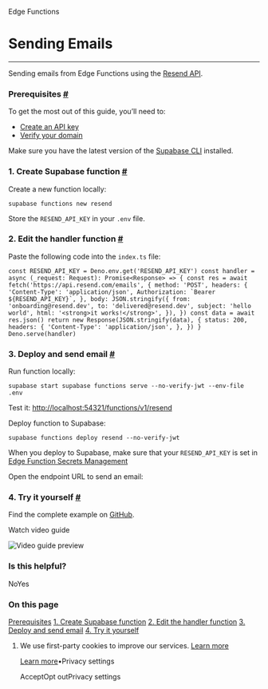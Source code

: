 Edge Functions

# Sending Emails

* * *

Sending emails from Edge Functions using the [Resend API](https://resend.com/).

### Prerequisites [\#](https://supabase.com/docs/guides/functions/examples/send-emails\#prerequisites)

To get the most out of this guide, you’ll need to:

- [Create an API key](https://resend.com/api-keys)
- [Verify your domain](https://resend.com/domains)

Make sure you have the latest version of the [Supabase CLI](https://supabase.com/docs/guides/cli#installation) installed.

### 1\. Create Supabase function [\#](https://supabase.com/docs/guides/functions/examples/send-emails\#1-create-supabase-function)

Create a new function locally:

`
supabase functions new resend
`

Store the `RESEND_API_KEY` in your `.env` file.

### 2\. Edit the handler function [\#](https://supabase.com/docs/guides/functions/examples/send-emails\#2-edit-the-handler-function)

Paste the following code into the `index.ts` file:

``
const RESEND_API_KEY = Deno.env.get('RESEND_API_KEY')
const handler = async (_request: Request): Promise<Response> => {
const res = await fetch('https://api.resend.com/emails', {
    method: 'POST',
    headers: {
      'Content-Type': 'application/json',
      Authorization: `Bearer ${RESEND_API_KEY}`,
    },
    body: JSON.stringify({
      from: 'onboarding@resend.dev',
      to: 'delivered@resend.dev',
      subject: 'hello world',
      html: '<strong>it works!</strong>',
    }),
})
const data = await res.json()
return new Response(JSON.stringify(data), {
    status: 200,
    headers: {
      'Content-Type': 'application/json',
    },
})
}
Deno.serve(handler)
``

### 3\. Deploy and send email [\#](https://supabase.com/docs/guides/functions/examples/send-emails\#3-deploy-and-send-email)

Run function locally:

`
supabase start
supabase functions serve --no-verify-jwt --env-file .env
`

Test it: [http://localhost:54321/functions/v1/resend](http://localhost:54321/functions/v1/resend)

Deploy function to Supabase:

`
supabase functions deploy resend --no-verify-jwt
`

When you deploy to Supabase, make sure that your `RESEND_API_KEY` is set in [Edge Function Secrets Management](https://supabase.com/dashboard/project/_/settings/functions)

Open the endpoint URL to send an email:

### 4\. Try it yourself [\#](https://supabase.com/docs/guides/functions/examples/send-emails\#4-try-it-yourself)

Find the complete example on [GitHub](https://github.com/resendlabs/resend-supabase-edge-functions-example).

Watch video guide

![Video guide preview](https://supabase.com/docs/_next/image?url=https%3A%2F%2Fimg.youtube.com%2Fvi%2FQf7XvL1fjvo%2F0.jpg&w=3840&q=75&dpl=dpl_9xAnUGkSbk4dufV62sNRezafXykJ)

### Is this helpful?

NoYes

### On this page

[Prerequisites](https://supabase.com/docs/guides/functions/examples/send-emails#prerequisites) [1\. Create Supabase function](https://supabase.com/docs/guides/functions/examples/send-emails#1-create-supabase-function) [2\. Edit the handler function](https://supabase.com/docs/guides/functions/examples/send-emails#2-edit-the-handler-function) [3\. Deploy and send email](https://supabase.com/docs/guides/functions/examples/send-emails#3-deploy-and-send-email) [4\. Try it yourself](https://supabase.com/docs/guides/functions/examples/send-emails#4-try-it-yourself)

1. We use first-party cookies to improve our services. [Learn more](https://supabase.com/privacy#8-cookies-and-similar-technologies-used-on-our-european-services)



   [Learn more](https://supabase.com/privacy#8-cookies-and-similar-technologies-used-on-our-european-services)•Privacy settings





   AcceptOpt outPrivacy settings